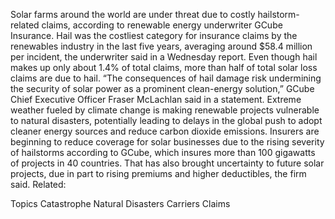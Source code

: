 Solar farms around the world are under threat due to costly hailstorm-related claims, according to renewable energy underwriter GCube Insurance.
Hail was the costliest category for insurance claims by the renewables industry in the last five years, averaging around $58.4 million per incident, the underwriter said in a Wednesday report. Even though hail makes up only about 1.4% of total claims, more than half of total solar loss claims are due to hail.
“The consequences of hail damage risk undermining the security of solar power as a prominent clean-energy solution,” GCube Chief Executive Officer Fraser McLachlan said in a statement.
Extreme weather fueled by climate change is making renewable projects vulnerable to natural disasters, potentially leading to delays in the global push to adopt cleaner energy sources and reduce carbon dioxide emissions.
Insurers are beginning to reduce coverage for solar businesses due to the rising severity of hailstorms according to GCube, which insures more than 100 gigawatts of projects in 40 countries. That has also brought uncertainty to future solar projects, due in part to rising premiums and higher deductibles, the firm said.
Related:

Topics
Catastrophe
Natural Disasters
Carriers
Claims
